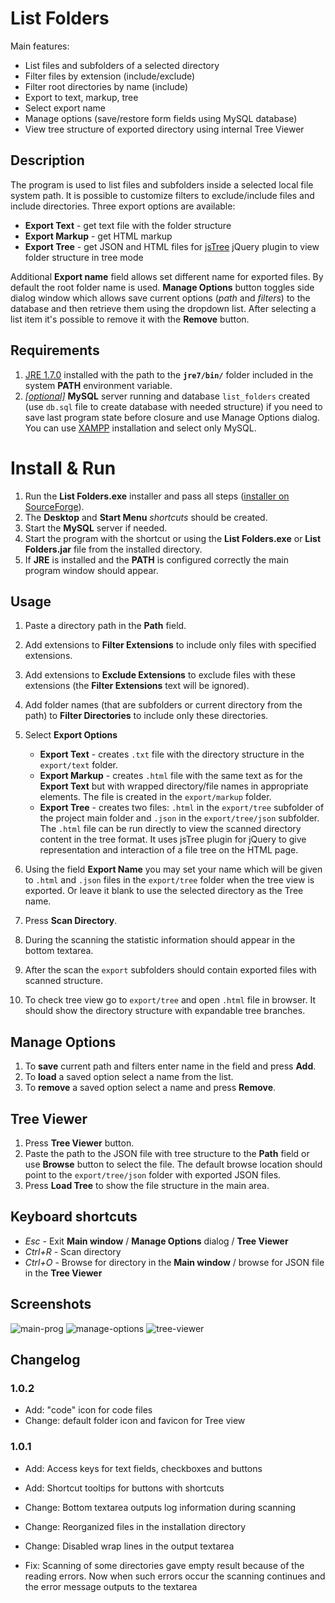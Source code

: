 # List Folders

Main features:

- List files and subfolders of a selected directory
- Filter files by extension (include/exclude)
- Filter root directories by name (include)
- Export to text, markup, tree
- Select export name
- Manage options (save/restore form fields using MySQL database)
- View tree structure of exported directory using internal Tree Viewer

## Description

The program is used to list files and subfolders inside a selected local file system path. 
It is possible to customize filters to exclude/include files and include directories. 
Three export options are available:

 - **Export Text** - get text file with the folder structure
 - **Export Markup** - get HTML markup
 - **Export Tree** - get JSON and HTML files for [jsTree](http://jstree.com/) jQuery plugin to view folder structure in tree mode
 
Additional **Export name** field allows set different name for exported files. By default the root folder name is used.
**Manage Options** button toggles side dialog window which allows save current options (*path* and *filters*) to the database and then retrieve them using the dropdown list. After selecting a list item it's possible to remove it with the **Remove** button.


## Requirements

1. [JRE 1.7.0](http://www.oracle.com/technetwork/java/javase/downloads/jre7-downloads-1880261.html) installed with the path to the **`jre7/bin/`** folder included in the system **PATH** environment variable.
2. <u>*\[optional\]*</u> **MySQL** server running and database `list_folders` created (use `db.sql` file to create database with needed structure) if you need to save last program state before closure and use Manage Options dialog. You can use [XAMPP](https://sourceforge.net/projects/xampp/files/) installation and select only MySQL.


# Install & Run

1. Run the **List Folders.exe** installer and pass all steps ([installer on SourceForge](https://sourceforge.net/projects/listfolders/files/Java/)).
2. The **Desktop** and **Start Menu** *shortcuts* should be created.
3. Start the **MySQL** server if needed.
4. Start the program with the shortcut or using the **List Folders.exe** or **List Folders.jar** file from the installed directory.
5. If **JRE** is installed and the **PATH** is configured correctly the main program window should appear.


## Usage

1. Paste a directory path in the **Path** field.
2. Add extensions to **Filter Extensions** to include only files with specified extensions.
3. Add extensions to **Exclude Extensions** to exclude files with these extensions (the **Filter Extensions** text will be ignored).
4. Add folder names (that are subfolders or current directory from the path) to **Filter Directories** to include only these directories.
5. Select **Export Options**

      - **Export Text** - creates `.txt` file with the directory structure in the `export/text` folder.
      - **Export Markup** - creates `.html` file with the same text as for the **Export Text** but with wrapped directory/file names in appropriate <span> elements. The file is created in the `export/markup` folder.
      - **Export Tree** - creates two files: `.html` in the `export/tree` subfolder of the project main folder and `.json` in the `export/tree/json` subfolder.
      The `.html` file can be run directly to view the scanned directory content in the tree format. It uses jsTree plugin for jQuery to give representation and interaction of a file tree on the HTML page.  

6. Using the field **Export Name** you may set your name which will be given to `.html` and `.json` files in the `export/tree` folder when the tree view is exported. Or leave it blank to use the selected directory as the Tree name.
7. Press **Scan Directory**.
8. During the scanning the statistic information should appear in the bottom textarea. 
9. After the scan the `export` subfolders should contain exported files with scanned structure.
10. To check tree view go to `export/tree` and open `.html` file in browser. It should show the directory structure with expandable tree branches.


## Manage Options

1. To **save** current path and filters enter name in the field and press **Add**.
2. To **load** a saved option select a name from the list.
3. To **remove** a saved option select a name and press **Remove**.


## Tree Viewer

1. Press **Tree Viewer** button.
2. Paste the path to the JSON file with tree structure to the **Path** field or use **Browse** button to select the file. The default browse location should point to the `export/tree/json` folder with exported JSON files.
3. Press **Load Tree** to show the file structure in the main area.


## Keyboard shortcuts

- *Esc* - Exit **Main window** / **Manage Options** dialog / **Tree Viewer**
- *Ctrl+R* - Scan directory
- *Ctrl+O* - Browse for directory in the **Main window** / browse for JSON file in the **Tree Viewer**


## Screenshots

![main-prog](/add/screenshots/main-prog.png)
![manage-options](/add/screenshots/manage-options.png)
![tree-viewer](/add/screenshots/tree-viewer.png)


## Changelog

### 1.0.2

- Add: "code" icon for code files
- Change: default folder icon and favicon for Tree view

### 1.0.1

- Add: Access keys for text fields, checkboxes and buttons
- Add: Shortcut tooltips for buttons with shortcuts  

- Change: Bottom textarea outputs log information during scanning
- Change: Reorganized files in the installation directory
- Change: Disabled wrap lines in the output textarea  

- Fix: Scanning of some directories gave empty result because of the reading errors. Now when such errors occur the scanning continues and the error message outputs to the textarea
